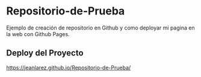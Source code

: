# Repositorio-de-Prueba
Ejemplo de creación de repositorio en Github y como deployar mi pagina en la web con Github Pages.

## Deploy del Proyecto

https://jeanlarez.github.io/Repositorio-de-Prueba/